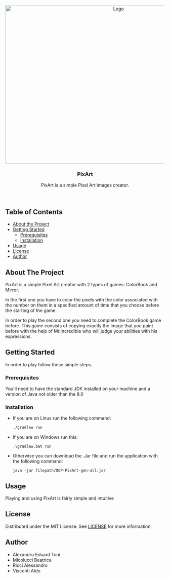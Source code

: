 <!-- PROJECT LOGO -->
<br />

<p align="center">
    <img src="https://github.com/Visc0/OOP-pixArt-gen/blob/master/src/main/resources/image/mainIcon.png" alt="Logo" width="700" height="500">



  <h3 align="center">PixArt</h3>

  <p align="center">
    PixArt is a simple Pixel Art images creator.
    <br />
    <br />
    <br />
  </p>

</p>



<!-- TABLE OF CONTENTS -->
## Table of Contents

* [About the Project](#about-the-project)
* [Getting Started](#getting-started)
  * [Prerequisites](#prerequisites)
  * [Installation](#installation)
* [Usage](#usage)
* [License](#license)
* [Author](#author)


<!-- ABOUT THE PROJECT -->
## About The Project

PixArt is a simple Pixel Art creator with 2 types of games: ColorBook and Mirror.

In the first one you have to color the pixels with the color associated with the number on them in a specified amount of time that you choose before the starting of the game.

In order to play the second one you need to complete the ColorBook game before. This game consists of copying exactly the image that you paint before with the help of Mr.Incredible who will judge your abilities with his expressions.

<!-- GETTING STARTED -->
## Getting Started

In order to play follow these simple steps.


### Prerequisites

You'll need to have the standard JDK installed on your machine and a version of Java not older than the 8.0

### Installation

- If you are on Linux run the following command:

  ```bash
  ./gradlew run
  ```

- If you are on Windows run this:

  ```
  .\gradlew.bat run
  ```

- Otherwise you can download the .Jar file and run the application with the following command:

  ```
  java -jar filepath/OOP-PixArt-gen-all.jar
  ```

  

<!-- USAGE EXAMPLES -->
## Usage

Playing and using PixArt is fairly simple and intuitive

<!-- LICENSE -->

## License

Distributed under the MIT License. See [LICENSE](https://github.com/Visc0/OOP-pixArt-gen/blob/master/LICENSE.unknown) for more information.

<!-- AUTHOR -->

## Author

- Alexandru Eduard Toni
- Micolucci Beatrice
- Ricci Alessandro
- Visconti Aldo
